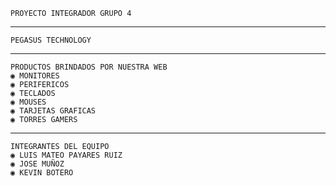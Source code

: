     PROYECTO INTEGRADOR GRUPO 4
   ------------------------------------------------------------
    PEGASUS TECHNOLOGY
   ------------------------------------------------------------
    PRODUCTOS BRINDADOS POR NUESTRA WEB
    ◉ MONITORES
    ◉ PERIFERICOS
    ◉ TECLADOS
    ◉ MOUSES
    ◉ TARJETAS GRAFICAS
    ◉ TORRES GAMERS
   -------------------------------------------------------------
    INTEGRANTES DEL EQUIPO
    ◉ LUIS MATEO PAYARES RUIZ
    ◉ JOSE MUÑOZ
    ◉ KEVIN BOTERO
    
            
